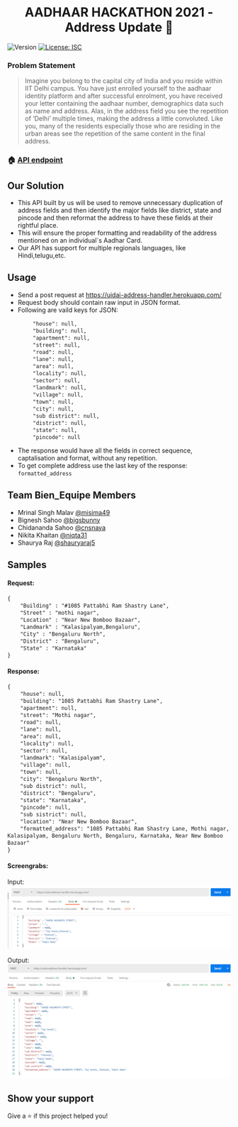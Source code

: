 <h1 align="center">AADHAAR HACKATHON 2021 - Address Update 👋</h1>
<p>
  <img alt="Version" src="https://img.shields.io/badge/version-2.0.0-blue.svg?cacheSeconds=2592000" />
  <a href="#" target="_blank">
    <img alt="License: ISC" src="https://img.shields.io/badge/License-ISC-yellow.svg" />
  </a>
</p>

### Problem Statement
> Imagine you belong to the capital city of India and you reside within IIT Delhi campus. You have just enrolled yourself to the aadhaar identity platform and after successful enrolment, you have received your letter containing the aadhaar number, demographics data such as name and address. Alas, in
the address field you see the repetition of ‘Delhi’ multiple times, making the address a little convoluted. Like you, many of the residents especially those who are residing in
the urban areas see the repetition of the same content in the final address.

### 🏠 [API endpoint](https://uidai-address-handler.herokuapp.com/)

## Our Solution
* This API built by us will be used to remove unnecessary duplication of address fields and then identify the major fields like district, state and pincode and then reformat the address to have these fields at their rightful place.
* This will ensure the proper formatting and readability of the address mentioned on an individual`s Aadhar Card.
* Our API has support for multiple regionals languages, like Hindi,telugu,etc.

## Usage

* Send a post request at https://uidai-address-handler.herokuapp.com/
* Request body should contain raw input in JSON format.
* Following are vaild keys for JSON:
```
        "house": null,
        "building": null,
        "apartment": null,
        "street": null,
        "road": null,
        "lane": null,
        "area": null,
        "locality": null,
        "sector": null,
        "landmark": null,
        "village": null,
        "town": null,
        "city": null,
        "sub district": null,
        "district": null,
        "state": null,
        "pincode": null
```
* The response would have all the fields in correct sequence, captalisation and format, without any repetition.
* To get complete address use the last key of the response: ```formatted_address```

## Team Bien_Equipe Members

* Mrinal Singh Malav <a href="https://github.com/misima49" target="_blank">@misima49</a>
* Bignesh Sahoo <a href="https://github.com/bigsbunny" target="_blank">@bigsbunny</a>
* Chidananda Sahoo <a href="https://github.com/cnsnaya" target="_blank">@cnsnaya</a>
* Nikita Khaitan <a href="https://github.com/niqta31" target="_blank">@niqta31</a>
* Shaurya Raj <a href="https://github.com/shauryaraj5" target="_blank">@shauryaraj5</a>

## Samples
#### Request:
```
{
    "Building" : "#1085 Pattabhi Ram Shastry Lane",
    "Street" : "mothi nagar", 
    "Location" : "Near New Bomboo Bazaar",
    "Landmark" : "Kalasipalyam,Bengaluru",
    "City" : "Bengaluru North",
    "District" : "Bengaluru",
    "State" : "Karnataka"
}
```
#### Response:
```
{
    "house": null,
    "building": "1085 Pattabhi Ram Shastry Lane",
    "apartment": null,
    "street": "Mothi nagar",
    "road": null,
    "lane": null,
    "area": null,
    "locality": null,
    "sector": null,
    "landmark": "Kalasipalyam",
    "village": null,
    "town": null,
    "city": "Bengaluru North",
    "sub district": null,
    "district": "Bengaluru",
    "state": "Karnataka",
    "pincode": null,
    "sub sistrict": null,
    "location": "Near New Bomboo Bazaar",
    "formatted_address": "1085 Pattabhi Ram Shastry Lane, Mothi nagar, Kalasipalyam, Bengaluru North, Bengaluru, Karnataka, Near New Bomboo Bazaar"
}
```

#### Screengrabs:
Input:
<img alt="License: ISC" src="./samples/sample_input1.png" />

Output:
<img alt="License: ISC" src="./samples/sample_output1.png" />

## Show your support

Give a ⭐️ if this project helped you!
